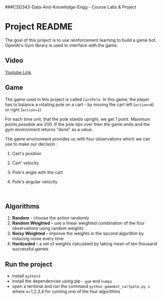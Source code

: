 ###CSD343-Data-And-Knowledge-Engg - Course Labs & Project



# Project README

The goal of this project is to use reinforcement learning to build a game bot. OpenAI's Gym library is used to interface with the game.



## Video

 [Youtube Link](https://www.youtube.com/watch?v=G7Zdvnme73I).



## Game

The game used in this project is called `CartPole`. In this game, the player has to balance a rotating pole on a cart - by moving the cart left (`action=0`) or right (`action=1`)

For each time unit, that the pole stands upright, we get 1 point. Maximum points possible are 200. If the pole tips over then the game ends and the gym environment returns "done" as a value.

The game environment provides us with four observations which we can use to make our decision :
1. Cart's position

2. Cart' velocity

3. Pole's angle with the cart

4. Pole's angular velocity

   ​

## Algorithms

1. **Random** - choose the action randomly
2. **Random Weighted -** use a linear weighted combination of the four observations using random weights
3. **Noisy Weighted -** improve the weights in the second algorithm by inducing noise every time
4. **Hardcoded -** a set of weights calculated by taking mean of ten thousand successful games




## Run the project

- Install `python3`
- Install the dependencies using pip -  `gym` and `numpy`
- open a terminal and run the command `python gamebot_cartpole.py x` where x=1,2,3,4 for running one of the four algorithms